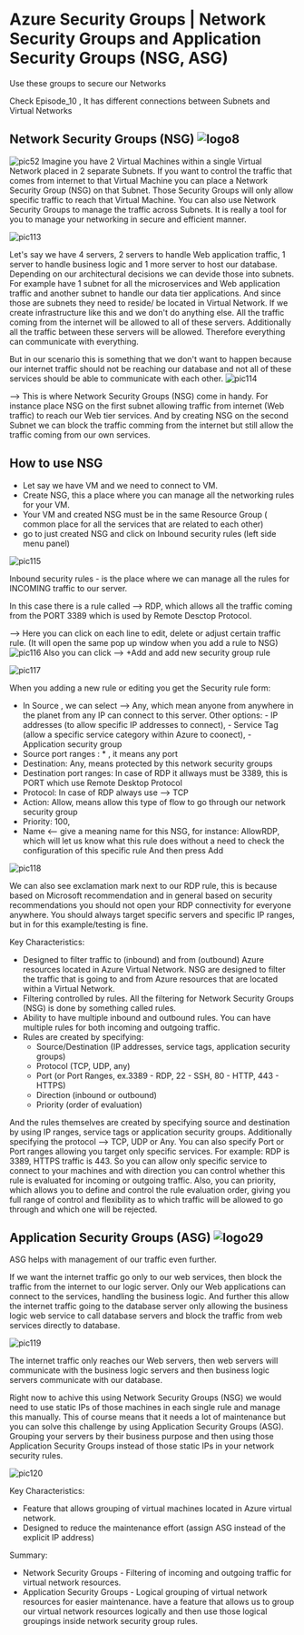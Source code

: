 # Azure Security Groups | Network Security Groups and Application Security Groups (NSG, ASG)

Use these groups to secure our Networks

Check Episode_10 , It has different connections between Subnets and Virtual Networks

## Network Security Groups (NSG) ![logo8](https://github.com/Julian22222/Clouds/blob/main/Azure/logo/logo8.jpg)

![pic52](https://github.com/Julian22222/Clouds/blob/main/Azure/IMG/pic52.jpg)
Imagine you have 2 Virtual Machines within a single Virtual Network placed in 2 separate Subnets. If you want to control the traffic that comes from internet to that Virtual Machine you can place a Network Security Group (NSG) on that Subnet. Those Security Groups will only allow specific traffic to reach that Virtual Machine. You can also use Network Security Groups to manage the traffic across Subnets. It is really a tool for you to manage your networking in secure and efficient manner.

![pic113](https://github.com/Julian22222/Clouds/blob/main/Azure/IMG/pic113.jpg)

Let's say we have 4 servers, 2 servers to handle Web application traffic, 1 server to handle business logic and 1 more server to host our database. Depending on our architectural decisions we can devide those into subnets. For example have 1 subnet for all the microservices and Web application traffic and another subnet to handle our data tier applications. And since those are subnets they need to reside/ be located in Virtual Network. If we create infrastructure like this and we don't do anything else. All the traffic coming from the internet will be allowed to all of these servers. Additionally all the traffic between these servers will be allowed. Therefore everything can communicate with everything.

But in our scenario this is something that we don't want to happen because our internet traffic should not be reaching our database and not all of these services should be able to communicate with each other.
![pic114](https://github.com/Julian22222/Clouds/blob/main/Azure/IMG/pic114.jpg)

--> This is where Network Security Groups (NSG) come in handy. For instance place NSG on the first subnet allowing traffic from internet (Web traffic) to reach our Web tier services. And by creating NSG on the second Subnet we can block the traffic comming from the internet but still allow the traffic coming from our own services.

## How to use NSG

- Let say we have VM and we need to connect to VM.
- Create NSG, this a place where you can manage all the networking rules for your VM.
- Your VM and created NSG must be in the same Resource Group ( common place for all the services that are related to each other)
- go to just created NSG and click on Inbound security rules (left side menu panel)

![pic115](https://github.com/Julian22222/Clouds/blob/main/Azure/IMG/pic115.jpg)

Inbound security rules - is the place where we can manage all the rules for INCOMING traffic to our server.

In this case there is a rule called --> RDP, which allows all the traffic coming from the PORT 3389 which is used by Remote Desctop Protocol.

--> Here you can click on each line to edit, delete or adjust certain traffic rule. (It will open the same pop up window when you add a rule to NSG)
![pic116](https://github.com/Julian22222/Clouds/blob/main/Azure/IMG/pic116.jpg)
Also you can click --> +Add and add new security group rule

![pic117](https://github.com/Julian22222/Clouds/blob/main/Azure/IMG/pic117.jpg)

When you adding a new rule or editing you get the Security rule form:

- In Source , we can select --> Any, which mean anyone from anywhere in the planet from any IP can connect to this server.
  Other options: - IP addresses (to allow specific IP addresses to connect), - Service Tag (allow a specific service category within Azure to coonect), - Application security group
- Source port ranges : \* , it means any port
- Destination: Any, means protected by this network security groups
- Destination port ranges: In case of RDP it allways must be 3389, this is PORT which use Remote Desktop Protocol
- Protocol: In case of RDP always use --> TCP
- Action: Allow, means allow this type of flow to go through our network security group
- Priority: 100,
- Name <-- give a meaning name for this NSG, for instance: AllowRDP, which will let us know what this rule does without a need to check the configuration of this specific rule
  And then press Add

![pic118](https://github.com/Julian22222/Clouds/blob/main/Azure/IMG/pic118.jpg)

We can also see exclamation mark next to our RDP rule, this is because based on Microsoft recommendation and in general based on security recommendations you should not open your RDP connectivity for everyone anywhere. You should always target specific servers and specific IP ranges, but in for this example/testing is fine.

Key Characteristics:

- Designed to filter traffic to (inbound) and from (outbound) Azure resources located in Azure Virtual Network. NSG are designed to filter the traffic that is going to and from Azure resources that are located within a Virtual Network.
- Filtering controlled by rules. All the filtering for Network Security Groups (NSG) is done by something called rules.
- Ability to have multiple inbound and outbound rules. You can have multiple rules for both incoming and outgoing traffic.
- Rules are created by specifying:
  - Source/Destination (IP addresses, service tags, application security groups)
  - Protocol (TCP, UDP, any)
  - Port (or Port Ranges, ex.3389 - RDP, 22 - SSH, 80 - HTTP, 443 - HTTPS)
  - Direction (inbound or outbound)
  - Priority (order of evaluation)

And the rules themselves are created by specifying source and destination by using IP ranges, service tags or application security groups. Additionally specifying the protocol --> TCP, UDP or Any. You can also specify Port or Port ranges allowing you target only specific services. For example: RDP is 3389, HTTPS traffic is 443. So you can allow only specific service to connect to your machines and with direction you can control whether this rule is evaluated for incoming or outgoing traffic. Also, you can priority, which allows you to define and control the rule evaluation order, giving you full range of control and flexibility as to which traffic will be allowed to go through and which one will be rejected.

## Application Security Groups (ASG) ![logo29](https://github.com/Julian22222/Clouds/blob/main/Azure/logo/logo29.jpg)

ASG helps with management of our traffic even further.

If we want the internet traffic go only to our web services, then block the traffic from the internet to our logic server. Only our Web applications can connect to the services, handling the business logic. And further this allow the internet traffic going to the database server only allowing the business logic web service to call database servers and block the traffic from web services directly to database.

![pic119](https://github.com/Julian22222/Clouds/blob/main/Azure/IMG/pic119.jpg)

The internet traffic only reaches our Web servers, then web servers will communicate with the business logic servers and then business logic servers communicate with our database.

Right now to achive this using Network Security Groups (NSG) we would need to use static IPs of those machines in each single rule and manage this manually. This of course means that it needs a lot of maintenance but you can solve this challenge by using Application Security Groups (ASG). Grouping your servers by their business purpose and then using those Application Security Groups instead of those static IPs in your network security rules.

![pic120](https://github.com/Julian22222/Clouds/blob/main/Azure/IMG/pic120.jpg)

Key Characteristics:

- Feature that allows grouping of virtual machines located in Azure virtual network.
- Designed to reduce the maintenance effort (assign ASG instead of the explicit IP address)

Summary:

- Network Security Groups - Filtering of incoming and outgoing traffic for virtual network resources.
- Application Security Groups - Logical grouping of virtual network resources for easier maintenance. have a feature that allows us to group our virtual network resources logically and then use those logical groupings inside network security group rules.
